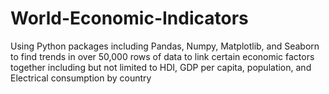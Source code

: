 # World-Economic-Indicators

Using Python packages including Pandas, Numpy, Matplotlib, and Seaborn to find trends in over 50,000 rows of data to link certain economic factors together including but not limited to HDI, GDP per capita, population, and Electrical consumption by country
